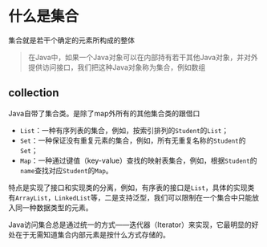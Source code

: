 # 什么是集合

集合就是若干个确定的元素所构成的整体

> 在Java中，如果一个Java对象可以在内部持有若干其他Java对象，并对外提供访问接口，我们把这种Java对象称为集合，例如数组

## collection

Java自带了集合类。是除了map外所有的其他集合类的跟借口


* `List`：一种有序列表的集合，例如，按索引排列的`Student`的`List`；
* `Set`：一种保证没有重复元素的集合，例如，所有无重复名称的`Student`的`Set`；
* `Map`：一种通过键值（key-value）查找的映射表集合，例如，根据`Student`的`name`查找对应`Student`的`Map`。

特点是实现了接口和实现类的分离，例如，有序表的接口是`List`，具体的实现类有`ArrayList`，`LinkedList`等，二是支持泛型，我们可以限制在一个集合中只能放入同一种数据类型的元素。

Java访问集合总是通过统一的方式——迭代器（Iterator）来实现，它最明显的好处在于无需知道集合内部元素是按什么方式存储的。
